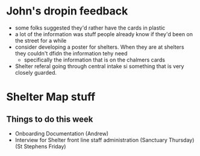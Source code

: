 # John's dropin feedback
  + some folks suggested they'd rather have the cards in plastic
  + a lot of the information was stuff people already know if they'd been on the street for a while
  + consider developing a poster for shelters. When they are at shelters they couldn't dfidn the information tehy need
    - specifically the information that is on the chalmers cards
  + Shelter referal going through central intake si something that is very closely guarded.

# Shelter Map stuff
## Things to do this week
  + Onboarding Documentation (Andrew)
  + Interview for Shelter front line staff administration  (Sanctuary Thursday)
                                                           (St Stephens Friday)
